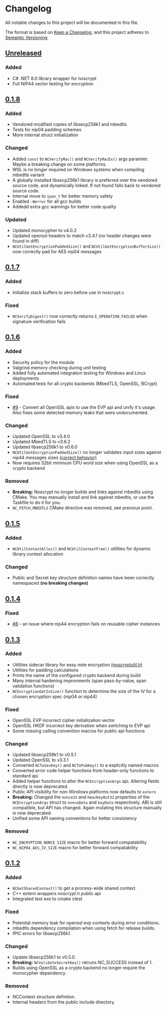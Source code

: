 # Changelog

All notable changes to this project will be documented in this file.

The format is based on [Keep a Changelog](https://keepachangelog.com/en/1.1.0/),
and this project adheres to [Semantic Versioning](https://semver.org/spec/v2.0.0.html).

## [Unreleased]

### Added
- C# .NET 8.0 library wrapper for noscrypt
- Full NIP44 vector testing for encryption

## [0.1.8]

### Added
- Vendored modified copies of libsecp256k1 and mbedtls
- Tests for nip04 padding schemes
- More internal struct initialization

### Changed
- Added `const` to `NCVerifyMac()` and `NCVerifyMacEx()` args paramter. Maybe a breaking change on some platforms.
- WSL is no longer required on Windows systems when compiling mbedtls variant 
- A globally installed libsecp256k1 library is preferred over the vendored source code, and dynamically linked. If not found falls back to vendored source code.
- Internal move to `span_t` for better memory safety
- Enabled `-Werror` for all gcc builds
- Addedd extra gcc warnings for better code quality
 
### Updated
- Updated monocypher to v4.0.2
- Updated openssl headers to match v3.4.1 (no header changes were found in diff)
- `NCUtilGetEncryptionPaddedSize()` and `NCUtilGetEncryptionBufferSize()` now correctly pad for AES nip04 messages

## [0.1.7]
 
### Added
- Initialize stack buffers to zero before use in noscrypt.c

### Fixed
- `NCVerifyDigest()` now correctly returns `E_OPERATION_FAILED` when signature verification fails

## [0.1.6]

### Added
- Security policy for the module
- Valgrind memory checking during unit testing
- Added fully automated integration testing for Windows and Linux deployments
- Automated tests for all crypto backends (MbedTLS, OpenSSL, BCrypt)
  
### Fixed
- [#9](https://www.vaughnnugent.com/resources/software/modules/noscrypt-issues?id=53) - Convert all OpenSSL apis to use the EVP api and unify it's usage. Also fixes some detected memory leaks that were undocumented.

### Changed
- Updated OpenSSL to v3.4.0
- Updated MbedTLS to v3.6.2
- Updated libsecp256k1 to v0.6.0
- `NCUtilGetEncryptionPaddedSize()` no longer validates input sizes against nip44 messages sizes [(correct behavior)](https://github.com/paulmillr/nip44/issues/21)
- Now requires 32bit minimum CPU word size when using OpenSSL as a crypto backend

### Removed
- **Breaking:** Noscrypt no longer builds and links against mbedtls using CMake. You may manually install and link against mbedtls, or use the Taskfile to do it for you.
- `NC_FETCH_MBEDTLS` CMake directive was removed, see previous point.

## [0.1.5]

### Added
- `NCUtilContextAlloc()` and `NCUtilContextFree()` utilities for dynamic library context allocation

### Changed
- Public and Secret key structure definition names have been correctly namespaced __(no breaking changes)__  

## [0.1.4]

### Fixed
- [#8](https://www.vaughnnugent.com/resources/software/modules/noscrypt-issues?id=51) - an issue where nip44 encryption fails on reusable cipher instances

## [0.1.3]

### Added
- Utilities sidecar library for easy note encryption [(noscryptutil.h)](https://github.com/VnUgE/noscrypt/blob/v0.1.3/include/noscryptutil.h)
- Utilities for padding calculations
- Prints the name of the configured crypto backend during build
- Many internal hardening improvments (span pass-by-value, span validation functions)
- `NCEncryptionGetIvSize()` function to determine the size of the IV for a chosen encryption spec (nip04 or nip44)

### Fixed
- OpenSSL EVP incorrect cipher initialization vector
- OpenSSL HKDF incorrect key derivation when switching to EVP api
- Some missing calling convention macros for public api functions

### Changed
- Updated libsecp256k1 to v0.5.1
- Updated OpenSSL to v3.3.1
- Converted `NCToSecKey()` and `NCToPubKey()` to a explicitly named macros
- Converted error code helper functions from header-only functions to standard api
- Added helper functions to alter the `NCEncryptionArgs` api. Altering fields directly is now deprecated.
- Public API visibility for non-Windows platforms now defaults to `extern`
- **Breaking:** Changed the `nonce32` and `hmacKeyOut32` properties of the `NCEncryptionArgs` struct to `nonceData` and `keyData` respectively. ABI is still compatible, but API has changed. Again mutating this structure manually is now deprecated.
- Unified some API naming conventions for better consistency

### Removed
- `NC_ENCRYPTION_NONCE_SIZE` macro for better forward compatability
- `NC_NIP04_AES_IV_SIZE` macro for better forward compatability 

## [0.1.2]

### Added

- `NCGetSharedContext()` to get a process-wide shared context.
- C++ extern wrappers noscrypt.h public api
- Integrated test exe to cmake ctest

### Fixed

- Potential memory leak for openssl evp contexts during error conditions.
- mbedtls dependency compilation when using fetch for release builds.
- fPIC errors for libsecp256k1.

### Changed

- Update libsecp256k1 to v0.5.0.
- **Breaking:** `NCValidateSecretKey()` retruns NC_SUCCESS instead of 1.
- Builds using OpenSSL as a crypto backend no longer require the monocypher dependency.

### Removed

- NCContext structure defintion.
- Internal headers from the public include directory.

[unreleased]: https://github.com/VnUgE/noscrypt/compare/v0.1.8...HEAD
[0.1.8]: https://github.com/VnUgE/noscrypt/compare/v0.1.7...v0.1.8
[0.1.7]: https://github.com/VnUgE/noscrypt/compare/v0.1.6...v0.1.7
[0.1.6]: https://github.com/VnUgE/noscrypt/compare/v0.1.5...v0.1.6
[0.1.5]: https://github.com/VnUgE/noscrypt/compare/v0.1.4...v0.1.5
[0.1.4]: https://github.com/VnUgE/noscrypt/compare/v0.1.3...v0.1.4
[0.1.3]: https://github.com/VnUgE/noscrypt/compare/v0.1.2...v0.1.3
[0.1.2]: https://github.com/VnUgE/noscrypt/compare/v0.1.1...v0.1.2
[0.1.1]: https://github.com/VnUgE/noscrypt/compare/v0.1.0...v0.1.1
